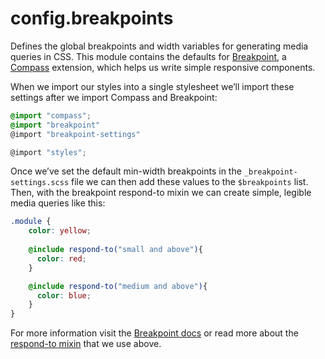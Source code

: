 config.breakpoints
==================

Defines the global breakpoints and width variables for generating media queries in CSS. This module contains the defaults for [Breakpoint](http://breakpoint-sass.com/), a [Compass](http://compass-style.org/) extension, which helps us write simple responsive components. 

When we import our styles into a single stylesheet we’ll import these settings after we import Compass and Breakpoint:

```scss
@import "compass";
@import "breakpoint"
@import "breakpoint-settings"

@import "styles";
```

Once we’ve set the default min-width breakpoints in the `_breakpoint-settings.scss` file we can then add these values to the `$breakpoints` list. Then, with the breakpoint respond-to mixin we can create simple, legible media queries like this:

```scss
.module {
    color: yellow;
 
    @include respond-to("small and above"){
      color: red;
    }

    @include respond-to("medium and above"){
      color: blue;
    }
}
```

For more information visit the [Breakpoint docs](http://breakpoint-sass.com/) or read more about the [respond-to mixin](https://github.com/Team-Sass/breakpoint/wiki/Respond-To) that we use above.


